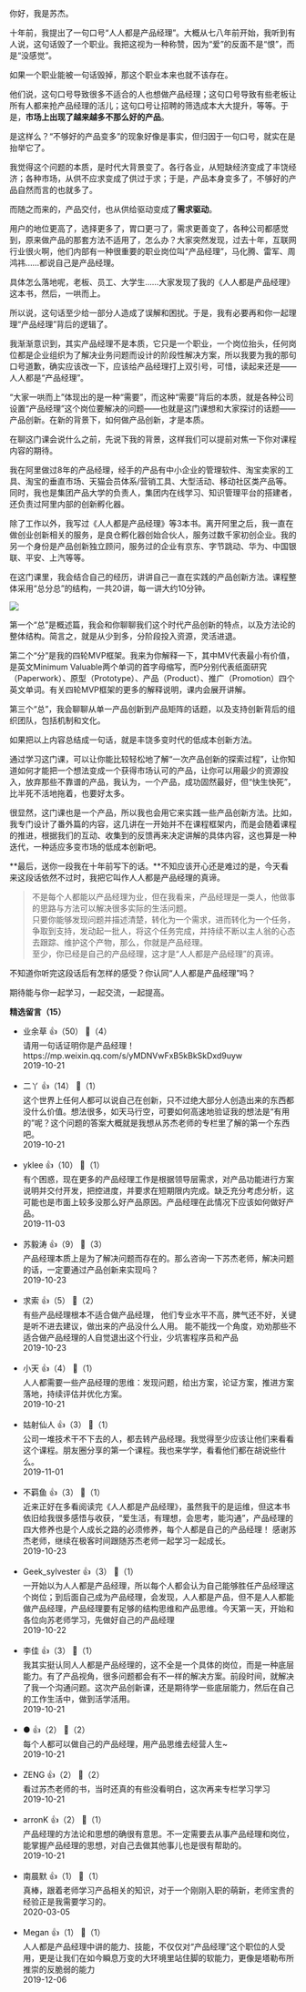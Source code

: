 你好，我是苏杰。

十年前，我提出了一句口号“人人都是产品经理”。大概从七八年前开始，我听到有人说，这句话毁了一个职业。我把这视为一种称赞，因为“爱”的反面不是“恨”，而是“没感觉”。

如果一个职业能被一句话毁掉，那这个职业本来也就不该存在。

他们说，这句口号导致很多不适合的人也想做产品经理；这句口号导致有些老板让所有人都来抢产品经理的活儿；这句口号让招聘的筛选成本大大提升，等等。于是，**市场上出现了越来越多不那么好的产品**。

是这样么？“不够好的产品变多”的现象好像是事实，但归因于一句口号，就实在是抬举它了。

我觉得这个问题的本质，是时代大背景变了。各行各业，从短缺经济变成了丰饶经济；各种市场，从供不应求变成了供过于求；于是，产品本身变多了，不够好的产品自然而言的也就多了。

而随之而来的，产品交付，也从供给驱动变成了**需求驱动**。

用户的地位更高了，选择更多了，胃口更刁了，需求更善变了，各种公司都感觉到，原来做产品的那套方法不适用了，怎么办？大家突然发现，过去十年，互联网行业很火啊，他们内部有一种很重要的职业岗位叫“产品经理”，马化腾、雷军、周鸿祎……都说自己是产品经理。

具体怎么落地呢，老板、员工、大学生……大家发现了我的《人人都是产品经理》这本书，然后，一哄而上。

所以说，这句话至少给一部分人造成了误解和困扰。于是，我有必要再和你一起理理“产品经理”背后的逻辑了。

我渐渐意识到，其实产品经理不是本质，它只是一个职业，一个岗位抬头，任何岗位都是企业组织为了解决业务问题而设计的阶段性解决方案，所以我要为我的那句口号道歉，确实应该改一下，应该给产品经理打上双引号，可惜，读起来还是——人人都是“产品经理”。

“大家一哄而上”体现出的是一种“需要”，而这种“需要”背后的本质，就是各种公司设置“产品经理”这个岗位要解决的问题——也就是这门课想和大家探讨的话题——产品创新。在新的背景下，如何做产品创新，才是本质。

在聊这门课会说什么之前，先说下我的背景，这样我们可以提前对焦一下你对课程内容的期待。

我在阿里做过8年的产品经理，经手的产品有中小企业的管理软件、淘宝卖家的工具、淘宝的垂直市场、天猫会员体系/营销工具、大型活动、移动社区类产品等。同时，我也是集团产品大学的负责人，集团内在线学习、知识管理平台的搭建者，还负责过阿里内部的创新孵化器。

除了工作以外，我写过《人人都是产品经理》等3本书。离开阿里之后，我一直在做创业创新相关的服务，是良仓孵化器创始合伙人，服务过数千家初创企业。我的另一个身份是产品创新独立顾问，服务过的企业有京东、字节跳动、华为、中国银联、平安、上汽等等。

在这门课里，我会结合自己的经历，讲讲自己一直在实践的产品创新方法。课程整体采用“总分总”的结构，一共20讲，每一讲大约10分钟。

![](https://static001.geekbang.org/resource/image/31/69/31fc4bee4680f5d164d0c99c5607ee69.jpg?wh=2280%2A1292)

第一个“总”是概述篇，我会和你聊聊我们这个时代产品创新的特点，以及方法论的整体结构。简言之，就是从少到多，分阶段投入资源，灵活进退。

第二个“分”是我的四轮MVP框架。我来为你解释一下，其中MV代表最小有价值，是英文Minimum Valuable两个单词的首字母缩写，而P分别代表纸面研究（Paperwork）、原型（Prototype）、产品（Product）、推广（Promotion）四个英文单词。有关四轮MVP框架的更多的解释说明，课内会展开讲解。

第三个“总”，我会聊聊从单一产品创新到产品矩阵的话题，以及支持创新背后的组织团队，包括机制和文化。

如果把以上内容总结成一句话，就是丰饶多变时代的低成本创新方法。

通过学习这门课，可以让你能比较轻松地了解“一次产品创新的探索过程”，让你知道如何才能把一个想法变成一个获得市场认可的产品，让你可以用最少的资源投入，放弃那些不靠谱的产品，我认为，一个产品，成功固然最好，但“快生快死”，比半死不活地拖着，也要好太多。

很显然，这门课也是一个产品，所以我也会用它来实践一些产品创新方法。比如，我专门设计了番外篇的内容，这几讲在一开始并不在课程框架内，而是会随着课程的推进，根据我们的互动、收集到的反馈再来决定讲解的具体内容，这也算是一种迭代，一种适应多变市场的低成本创新吧。

**最后，送你一段我在十年前写下的话。**不知应该开心还是难过的是，今天看来这段话依然不过时，我把它叫作人人都是产品经理的真谛。

> 不是每个人都能以产品经理为业，但在我看来，产品经理是一类人，他做事的思路与方法可以解决很多实际的生活问题。  
> 只要你能够发现问题并描述清楚，转化为一个需求，进而转化为一个任务，争取到支持，发动起一批人，将这个任务完成，并持续不断以主人翁的心态去跟踪、维护这个产物，那么，你就是产品经理。  
> 至少，你已经是自己的产品经理，这才是“人人都是产品经理”的真谛。

不知道你听完这段话后有怎样的感受？你认同“人人都是产品经理”吗？

期待能与你一起学习，一起交流，一起提高。
<div><strong>精选留言（15）</strong></div><ul>
<li><span>业余草</span> 👍（50） 💬（4）<div>请用一句话证明你是产品经理！https:&#47;&#47;mp.weixin.qq.com&#47;s&#47;yMDNVwFxB5kBkSkDxd9uyw</div>2019-10-21</li><br/><li><span>二丫</span> 👍（14） 💬（1）<div>这个世界上任何人都可以说自己在创新，只不过绝大部分人创造出来的东西都没什么价值。想法很多，如天马行空，可要如何高速地验证我的想法是“有用的”呢？这个问题的答案大概就是我想从苏杰老师的专栏里了解的第一个东西吧。</div>2019-10-21</li><br/><li><span>yklee</span> 👍（10） 💬（1）<div>有个困惑，现在更多的产品经理工作是根据领导层需求，对产品功能进行方案说明并交付开发，把控进度，并要求在短期限内完成。缺乏充分考虑分析，这可能也是市面上较多没那么好产品原因。产品经理在此情况下应该如何做好产品。</div>2019-11-03</li><br/><li><span>苏毅涛</span> 👍（9） 💬（3）<div>产品经理本质上是为了解决问题而存在的。那么咨询一下苏杰老师，解决问题的话，一定要通过产品创新来实现吗？</div>2019-10-23</li><br/><li><span>求索</span> 👍（5） 💬（2）<div>有些产品经理根本不适合做产品经理， 他们专业水平不高，脾气还不好，关键是听不进去建议，做出来的产品没什么人用。
能不能找一个角度，劝劝那些不适合做产品经理的人自觉退出这个行业，少坑害程序员和产品</div>2019-10-23</li><br/><li><span>小天</span> 👍（4） 💬（1）<div>人人都需要一些产品经理的思维：发现问题，给出方案，论证方案，推进方案落地，持续评估并优化方案。</div>2019-10-21</li><br/><li><span>姑射仙人</span> 👍（3） 💬（1）<div>公司一堆技术干不下去的人，都去转产品经理。我觉得至少应该让他们来看看这个课程。朋友圈分享的第一个课程。我也来学学，看看他们都在胡说些什么。</div>2019-11-01</li><br/><li><span>不羁鱼</span> 👍（3） 💬（1）<div>近来正好在多看阅读完《人人都是产品经理》，虽然我干的是运维，但这本书依旧给我很多感悟与收获，“爱生活，有理想，会思考，能沟通”，产品经理的四大修养也是个人成长之路的必须修养，每个人都是自己的产品经理！
感谢苏杰老师，继续在极客时间跟随苏杰老师一起学习一起成长。</div>2019-10-23</li><br/><li><span>Geek_sylvester</span> 👍（3） 💬（1）<div>一开始以为人人都是产品经理，所以每个人都会认为自己能够胜任产品经理这个岗位；到后面自己成为产品经理，会发现，人人都是产品，但不是人人都能做产品经理，产品经理要有足够的结构思维和产品思维。今天第一天，开始和各位向苏老师学习，先做好自己的产品经理</div>2019-10-22</li><br/><li><span>李佳</span> 👍（3） 💬（1）<div>我其实挺认同人人都是产品经理的，这不全是一个具体的岗位，而是一种底层能力。有了产品视角，很多问题都会有不一样的解决方案。前段时间，就解决了我一个沟通问题。这次产品创新课，还是期待学一些底层能力，然后在自己的工作生活中，做到活学活用。</div>2019-10-21</li><br/><li><span>●</span> 👍（2） 💬（2）<div>每个人都可以做自己的产品经理，用产品思维去经营人生~</div>2019-10-21</li><br/><li><span>ZENG</span> 👍（2） 💬（2）<div>看过苏杰老师的书，当时还真的有些没看明白，这次再来专栏学习学习</div>2019-10-21</li><br/><li><span>arronK</span> 👍（2） 💬（1）<div>产品经理的方法论和思想的确很有意思。不一定需要去从事产品经理和岗位，能掌握产品经理的思想，对自己去做其他事儿也是很有帮助的。</div>2019-10-21</li><br/><li><span>南晨默</span> 👍（1） 💬（1）<div>真棒，跟着老师学习产品相关的知识，对于一个刚刚入职的萌新，老师宝贵的经验正是我需要学习的。</div>2020-03-05</li><br/><li><span>Megan</span> 👍（1） 💬（1）<div>人人都是产品经理中讲的能力、技能，不仅仅对“产品经理”这个职位的人受用，更是让我们在如今瞬息万变的大环境里站住脚的软能力，更像是塔勒布所推崇的反脆弱的能力</div>2019-12-06</li><br/>
</ul>